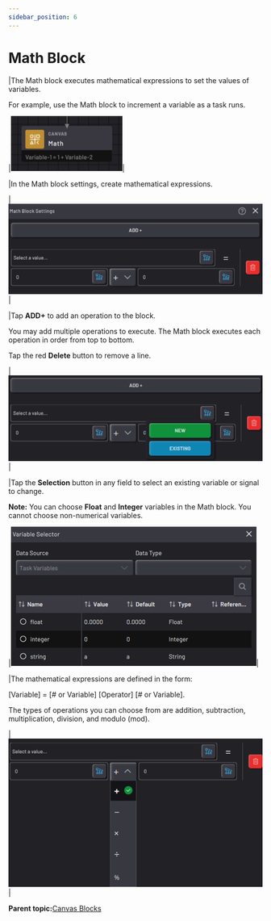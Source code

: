 ```yaml
---
sidebar_position: 6
---
```


# Math Block

|The Math block executes mathematical expressions to set the values of variables.

For example, use the Math block to increment a variable as a task runs.

|![](../Images/TaskCanvasBlockGlossary/Canvas-Math-Block.png)|

|In the Math block settings, create mathematical expressions.

|![](../Images/TaskCanvasBlockGlossary/Canvas-Math-Settings.png)|

|Tap **ADD+** to add an operation to the block.

You may add multiple operations to execute. The Math block executes each operation in order from top to bottom.

Tap the red **Delete** button to remove a line.

|![](../Images/TaskCanvasBlockGlossary/Canvas-Math-Settings-Selector.png)|

|Tap the **Selection** button in any field to select an existing variable or signal to change.

**Note:** You can choose **Float** and **Integer** variables in the Math block. You cannot choose non-numerical variables.

|![](../Images/TaskCanvasBlockGlossary/VariableSelector.png)|

|The mathematical expressions are defined in the form:

\[Variable\] = \[\# or Variable\] \[Operator\] \[\# or Variable\].

The types of operations you can choose from are addition, subtraction, multiplication, division, and modulo \(mod\).

|![](../Images/TaskCanvasBlockGlossary/Canvas-Math-Settings-Operations.png)|

**Parent topic:**[Canvas Blocks](../TaskCanvasBlockGlossary/Canvas-Overview.md)

